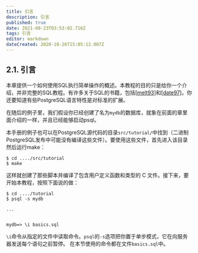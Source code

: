 ```yaml
---
title: 引言
description: 引言
published: true
date: 2021-08-23T03:53:02.716Z
tags: 引言
editor: markdown
dateCreated: 2020-10-26T15:05:12.007Z
---
```


## 2.1. 引言

本章提供一个如何使用SQL执行简单操作的概述。本教程的目的只是给你一个介绍，并非完整的SQL教程。有许多关于SQL的书籍，包括[[melt93\]](biblio.html#MELT93)和[[date97\]](biblio.html#DATE97)。你还要知道有些PostgreSQL语言特性是对标准的扩展。

在随后的例子里，我们假设你已经创建了名为`mydb`的数据库，就象在前面的章里面介绍的一样，并且已经能够启动psql。

本手册的例子也可以在PostgreSQL源代码的目录`src/tutorial/`中找到（二进制PostgreSQL发布中可能没有编译这些文件）。要使用这些文件，首先进入该目录然后运行make：

```
$ cd ..../src/tutorial
$ make
```

这样就创建了那些脚本并编译了包含用户定义函数和类型的 C 文件。接下来，要开始本教程，按照下面说的做：

```
$ cd ..../tutorial
$ psql -s mydb

...


mydb=> \i basics.sql
```

`\i`命令从指定的文件中读取命令。`psql`的`-s`选项把你置于单步模式，它在向服务器发送每个语句之前暂停。 在本节使用的命令都在文件`basics.sql`中。